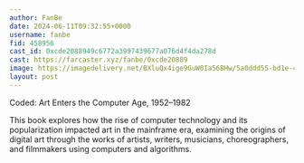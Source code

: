 ```yaml
---
author: FanBe
date: 2024-06-11T09:32:55+0000
username: fanbe
fid: 458956
cast_id: 0xcde2088949c6772a3997439677a076d4f4da278d
cast: https://farcaster.xyz/fanbe/0xcde20889
image: https://imagedelivery.net/BXluQx4ige9GuW0Ia56BHw/5a0ddd55-bd1e-4158-95d5-0ca2a3166b00/original
layout: post
---
```


Coded: Art Enters the Computer Age, 1952–1982

This book explores how the rise of computer technology and its popularization impacted art in the mainframe era, examining the origins of digital art through the works of artists, writers, musicians, choreographers, and filmmakers using computers and algorithms.

<img src='https://imagedelivery.net/BXluQx4ige9GuW0Ia56BHw/5a0ddd55-bd1e-4158-95d5-0ca2a3166b00/original' alt='' referrerpolicy='no-referrer'/>
<img src='https://imagedelivery.net/BXluQx4ige9GuW0Ia56BHw/01ee8bec-9799-4e86-a8f3-f99e86c3db00/original' alt='' referrerpolicy='no-referrer'/>
